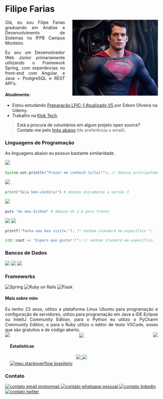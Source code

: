 
<h1>Filipe Farias</h1>

<img align="right" style="height: 250px;margin-left:25px" src="/superman-henry-cavill.gif" alt="Henry Cavill como superman acenando" srcset="">

<p style="text-align: justify;">
  Olá, eu sou Filipe Farias graduando em Análise e Desenvolvimento de Sistemas no IFPB Campus Monteiro.
</p>
<p style="text-align: justify;">
  Eu sou um Desenvolvedor Web Júnior primariamente utilizando o Framework Spring, com experiências no front-end com Angular, e Java + PostgreSQL e REST API's.
</p>

<h4>Atualmente:</h4>

- Estou estudando <a href="https://www.udemy.com/course/lpic-1-preparatorio-para-os-exames-101-e-102/">Preparação LPIC-1 Atualizado V5</a> por Edson Oliveira na Udemy.</li>
- Trabalho na <a href="https://www.klok.tech">Klok Tech<a>.


>Está a procura de voluntários em algum projeto open source? Contate-me pelo <a style="scroll-behavior: smooth;" href="#user-content-contato">links abaixo</a> (de preferência o email).


<h3>Linguagens de Programação</h3>

As linguagens abaixo eu possuo bastante similaridade.

<img style="height: 32px" src="https://img.shields.io/badge/Java-ED8B00?style=for-the-badge&logo=java&logoColor=white" />

  ```java
  System.out.println("Prazer em conhecê-lo(la)!"); // domino principalmente as versões 8 e 11
  ```

<img style="height: 32px" src="https://img.shields.io/badge/Python-14354C?style=for-the-badge&logo=python&logoColor=white" />

```python
print("Seja bem-vindo(a)") # domino unicamente a versão 3
```

<img style="height: 32px" src="https://img.shields.io/badge/Ruby-CC342D?style=for-the-badge&logo=ruby&logoColor=white" />

```Ruby
puts "Ao meu GitHub" # domino do 2.6 para frente
```

<img style="height: 32px" src="https://img.shields.io/badge/C-00599C?style=for-the-badge&logo=c&logoColor=white" />&nbsp;<img style="height: 32px" src="https://img.shields.io/badge/C%2B%2B-00599C?style=for-the-badge&logo=c%2B%2B&logoColor=white" />
    
```c
printf("Tenha uma boa visita."); /* nenhum standard em específico */
```
```cpp
std::cout << "Espero que goste!!!"; // nenhum standard em específico
```

### Bancos de Dados

<div>
  <span>
    <img style="height: 32px;" src="https://img.shields.io/badge/PostgreSQL-316192?style=for-the-badge&logo=postgresql&logoColor=white" />
  </span>
  <span>
    <img style="height: 32px;" src="https://img.shields.io/badge/MySQL-00000F?style=for-the-badge&logo=mysql&logoColor=white" />
  </span>
  <span>
    <img style="height: 32px;" src="https://img.shields.io/badge/MongoDB-4EA94B?style=for-the-badge&logo=mongodb&logoColor=white" />
  </span>
</div>

### Frameworks

<div>
  <span>
    <img style="height: 32px" src="https://img.shields.io/badge/Spring-6DB33F?style=for-the-badge&logo=spring&logoColor=white" alt="Spring">
  </span>
  <span>
    <img style="height: 32px" src="https://img.shields.io/badge/Ruby_on_Rails-CC0000?style=for-the-badge&logo=ruby-on-rails&logoColor=white" alt="Ruby on Rails">
  </span>
  <span>
    <img style="height: 32px" src="https://img.shields.io/badge/Flask-000000?style=for-the-badge&logo=flask&logoColor=white" alt="Flask">
  </span>
</div>

#### Mais sobre mim

<div style="text-align: justify; text-justify: inter-word;">
Eu tenho 23 anos, utilizo a plataforma Linux Ubuntu para programação e configuração de servidores, utilizo para programação em Java a IDE Eclipse ou IntelliJ Community Edition, para o Python eu utilizo o PyCharm Community Edition, e para o Ruby utilizo o editor de texto VSCode, esses que são gratuitos e de código aberto.
</div>

<div align="center">
  <img align="left"style="height: 125px;" src="https://cdn.jsdelivr.net/gh/devicons/devicon/icons/atom/atom-original.svg" />
  <img align="center"style="height: 125px;" src="https://cdn.jsdelivr.net/gh/devicons/devicon/icons/ubuntu/ubuntu-plain-wordmark.svg" />
  <img align="right"style="height: 125px;" src="https://cdn.jsdelivr.net/gh/devicons/devicon/icons/ruby/ruby-plain-wordmark.svg" />
</div>

#### Estatísticas

<div align="center">
  <a style="width: fit-content; margin: 0 auto;" href="https://github.com/filipefariasc">
    <img height="150ren;" src="https://github-readme-stats.vercel.app/api?username=filipefariasc&show_icons=true&theme=dracula&include_all_commits=true&count_private=true"/>
    <img height="150rem;" src="https://github-readme-stats.vercel.app/api/top-langs/?username=filipefariasc&layout=compact&langs_count=7&theme=dracula"/>
  </a>
</div>
<a target="_blank" href="https://pt.stackoverflow.com/users/145481/filipe-farias">
  <img align="center" style="height: 24px;" src="https://aleen42.github.io/badges/src/stackoverflow.svg" alt="meu stackoverflow brasileiro">
</a>

### Contato
<div id="meus-contatos">
  <a href="mailto:filipe.farias.chagas@protonmail.com" target="_blank">
    <img src="https://img.shields.io/badge/ProtonMail-8B89CC?style=for-the-badge&logo=protonmail&logoColor=white" alt="contato email protonmail"/>
  </a>
  <a href="https://api.whatsapp.com/send?phone=558398601865" target="_blank">
    <img src="https://img.shields.io/badge/WhatsApp-25D366?style=for-the-badge&logo=whatsapp&logoColor=white" alt="contato whatsapp pessoal">
  </a>
  <a href="https://www.linkedin.com/in/filipe-farias/" target="_blank">
    <img src="https://img.shields.io/badge/LinkedIn-0077B5?style=for-the-badge&logo=linkedin&logoColor=white" alt="contato linkedin">
  </a>
  <a href="http://twitter.com/filipefariasc">
    <img src="https://img.shields.io/badge/Twitter-1DA1F2?style=for-the-badge&logo=twitter&logoColor=white" alt="contato twitter">
  </a>
</div>
